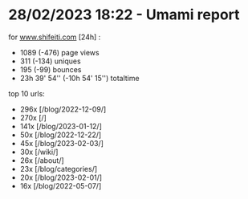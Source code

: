 # 28/02/2023 18:22 - Umami report
for www.shifeiti.com [24h] :

 - 1089 (-476) page views
 - 311 (-134) uniques
 - 195 (-99) bounces
 - 23h 39' 54'' (-10h 54' 15'') totaltime


top 10 urls:
 - 296x [/blog/2022-12-09/]
 - 270x [/]
 - 141x [/blog/2023-01-12/]
 - 50x [/blog/2022-12-22/]
 - 45x [/blog/2023-02-03/]
 - 30x [/wiki/]
 - 26x [/about/]
 - 23x [/blog/categories/]
 - 20x [/blog/2023-02-01/]
 - 16x [/blog/2022-05-07/]



